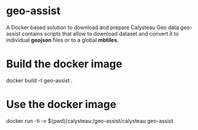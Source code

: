 # geo-assist
A Docker based solution to download and prepare Calysteau Geo data
geo-assist contains scripts that allow to download dataset and convert it to individual **geojson** files or to a global **mbtiles**.

# Build the docker image
docker build -t geo-assist .

# Use the docker image
docker run -ti -v $(pwd)/calysteau:/geo-assist/calysteau geo-assist
